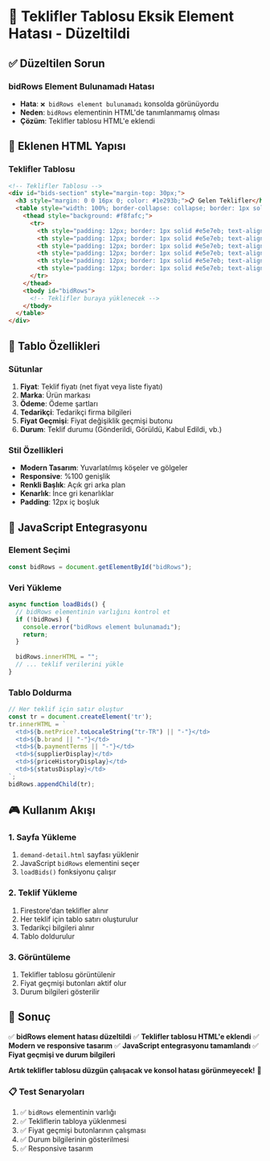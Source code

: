 # 🔧 Teklifler Tablosu Eksik Element Hatası - Düzeltildi

## ✅ **Düzeltilen Sorun**

### **bidRows Element Bulunamadı Hatası**
- **Hata**: `❌ bidRows element bulunamadı` konsolda görünüyordu
- **Neden**: `bidRows` elementinin HTML'de tanımlanmamış olması
- **Çözüm**: Teklifler tablosu HTML'e eklendi

## 🔧 **Eklenen HTML Yapısı**

### **Teklifler Tablosu**
```html
<!-- Teklifler Tablosu -->
<div id="bids-section" style="margin-top: 30px;">
  <h3 style="margin: 0 0 16px 0; color: #1e293b;">📋 Gelen Teklifler</h3>
  <table style="width: 100%; border-collapse: collapse; border: 1px solid #e5e7eb; border-radius: 8px; overflow: hidden;">
    <thead style="background: #f8fafc;">
      <tr>
        <th style="padding: 12px; border: 1px solid #e5e7eb; text-align: left; font-weight: 600; color: #374151;">Fiyat</th>
        <th style="padding: 12px; border: 1px solid #e5e7eb; text-align: left; font-weight: 600; color: #374151;">Marka</th>
        <th style="padding: 12px; border: 1px solid #e5e7eb; text-align: left; font-weight: 600; color: #374151;">Ödeme</th>
        <th style="padding: 12px; border: 1px solid #e5e7eb; text-align: left; font-weight: 600; color: #374151;">Tedarikçi</th>
        <th style="padding: 12px; border: 1px solid #e5e7eb; text-align: left; font-weight: 600; color: #374151;">Fiyat Geçmişi</th>
        <th style="padding: 12px; border: 1px solid #e5e7eb; text-align: left; font-weight: 600; color: #374151;">Durum</th>
      </tr>
    </thead>
    <tbody id="bidRows">
      <!-- Teklifler buraya yüklenecek -->
    </tbody>
  </table>
</div>
```

## 🎯 **Tablo Özellikleri**

### **Sütunlar**
1. **Fiyat**: Teklif fiyatı (net fiyat veya liste fiyatı)
2. **Marka**: Ürün markası
3. **Ödeme**: Ödeme şartları
4. **Tedarikçi**: Tedarikçi firma bilgileri
5. **Fiyat Geçmişi**: Fiyat değişiklik geçmişi butonu
6. **Durum**: Teklif durumu (Gönderildi, Görüldü, Kabul Edildi, vb.)

### **Stil Özellikleri**
- **Modern Tasarım**: Yuvarlatılmış köşeler ve gölgeler
- **Responsive**: %100 genişlik
- **Renkli Başlık**: Açık gri arka plan
- **Kenarlık**: İnce gri kenarlıklar
- **Padding**: 12px iç boşluk

## 🔧 **JavaScript Entegrasyonu**

### **Element Seçimi**
```javascript
const bidRows = document.getElementById("bidRows");
```

### **Veri Yükleme**
```javascript
async function loadBids() {
  // bidRows elementinin varlığını kontrol et
  if (!bidRows) {
    console.error("bidRows element bulunamadı");
    return;
  }
  
  bidRows.innerHTML = "";
  // ... teklif verilerini yükle
}
```

### **Tablo Doldurma**
```javascript
// Her teklif için satır oluştur
const tr = document.createElement('tr');
tr.innerHTML = `
  <td>${b.netPrice?.toLocaleString("tr-TR") || "-"}</td>
  <td>${b.brand || "-"}</td>
  <td>${b.paymentTerms || "-"}</td>
  <td>${supplierDisplay}</td>
  <td>${priceHistoryDisplay}</td>
  <td>${statusDisplay}</td>
`;
bidRows.appendChild(tr);
```

## 🎮 **Kullanım Akışı**

### 1. **Sayfa Yükleme**
1. `demand-detail.html` sayfası yüklenir
2. JavaScript `bidRows` elementini seçer
3. `loadBids()` fonksiyonu çalışır

### 2. **Teklif Yükleme**
1. Firestore'dan teklifler alınır
2. Her teklif için tablo satırı oluşturulur
3. Tedarikçi bilgileri alınır
4. Tablo doldurulur

### 3. **Görüntüleme**
1. Teklifler tablosu görüntülenir
2. Fiyat geçmişi butonları aktif olur
3. Durum bilgileri gösterilir

## 🎉 **Sonuç**

✅ **bidRows element hatası düzeltildi**
✅ **Teklifler tablosu HTML'e eklendi**
✅ **Modern ve responsive tasarım**
✅ **JavaScript entegrasyonu tamamlandı**
✅ **Fiyat geçmişi ve durum bilgileri**

**Artık teklifler tablosu düzgün çalışacak ve konsol hatası görünmeyecek!** 🚀

### 📋 **Test Senaryoları**
1. ✅ `bidRows` elementinin varlığı
2. ✅ Tekliflerin tabloya yüklenmesi
3. ✅ Fiyat geçmişi butonlarının çalışması
4. ✅ Durum bilgilerinin gösterilmesi
5. ✅ Responsive tasarım
